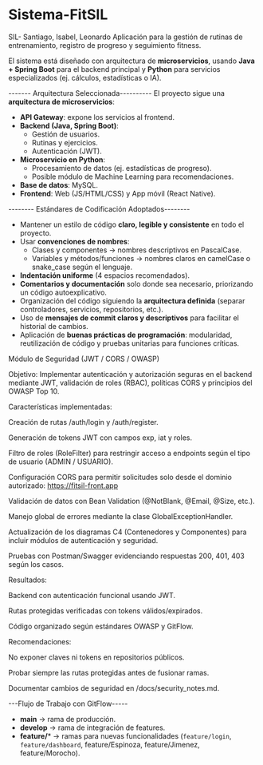 # Sistema-FitSIL
SIL- Santiago, Isabel, Leonardo
Aplicación para la gestión de rutinas de entrenamiento, registro de progreso y seguimiento fitness.

El sistema está diseñado con arquitectura de **microservicios**, usando **Java + Spring Boot** para el backend principal y **Python** para servicios especializados (ej. cálculos, estadísticas o IA).

------- Arquitectura Seleccionada----------
El proyecto sigue una **arquitectura de microservicios**:
- **API Gateway**: expone los servicios al frontend.
- **Backend (Java, Spring Boot)**:  
  - Gestión de usuarios.  
  - Rutinas y ejercicios.  
  - Autenticación (JWT).  
- **Microservicio en Python**:  
  - Procesamiento de datos (ej. estadísticas de progreso).  
  - Posible módulo de Machine Learning para recomendaciones.  
- **Base de datos**: MySQL.  
- **Frontend**: Web (JS/HTML/CSS) y App móvil (React Native).  

-------- Estándares de Codificación Adoptados--------

- Mantener un estilo de código **claro, legible y consistente** en todo el proyecto.  
- Usar **convenciones de nombres**:
  - Clases y componentes → nombres descriptivos en PascalCase.
  - Variables y métodos/funciones → nombres claros en camelCase o snake_case según el lenguaje.
- **Indentación uniforme** (4 espacios recomendados).  
- **Comentarios y documentación** solo donde sea necesario, priorizando un código autoexplicativo.  
- Organización del código siguiendo la **arquitectura definida** (separar controladores, servicios, repositorios, etc.).  
- Uso de **mensajes de commit claros y descriptivos** para facilitar el historial de cambios.  
- Aplicación de **buenas prácticas de programación**: modularidad, reutilización de código y pruebas unitarias para funciones críticas.

Módulo de Seguridad (JWT / CORS / OWASP)

Objetivo:
Implementar autenticación y autorización seguras en el backend mediante JWT, validación de roles (RBAC), políticas CORS y principios del OWASP Top 10.

Características implementadas:

Creación de rutas /auth/login y /auth/register.

Generación de tokens JWT con campos exp, iat y roles.

Filtro de roles (RoleFilter) para restringir acceso a endpoints según el tipo de usuario (ADMIN / USUARIO).

Configuración CORS para permitir solicitudes solo desde el dominio autorizado:
https://fitsil-front.app

Validación de datos con Bean Validation (@NotBlank, @Email, @Size, etc.).

Manejo global de errores mediante la clase GlobalExceptionHandler.

Actualización de los diagramas C4 (Contenedores y Componentes) para incluir módulos de autenticación y seguridad.

Pruebas con Postman/Swagger evidenciando respuestas 200, 401, 403 según los casos.

Resultados:

Backend con autenticación funcional usando JWT.

Rutas protegidas verificadas con tokens válidos/expirados.

Código organizado según estándares OWASP y GitFlow.

Recomendaciones:

No exponer claves ni tokens en repositorios públicos.

Probar siempre las rutas protegidas antes de fusionar ramas.

Documentar cambios de seguridad en /docs/security_notes.md.


---Flujo de Trabajo con GitFlow-----
- **main** → rama de producción.  
- **develop** → rama de integración de features.  
- **feature/*** → ramas para nuevas funcionalidades (`feature/login`, `feature/dashboard`, feature/Espinoza, feature/Jimenez, feature/Morocho).

